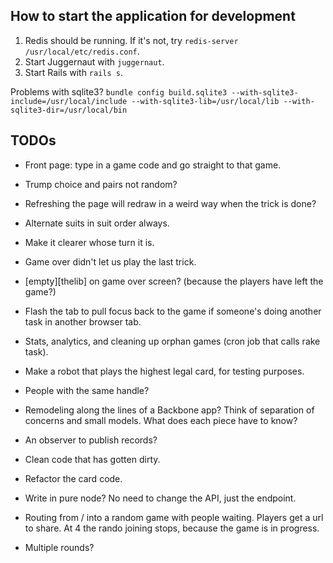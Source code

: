 ## How to start the application for development

1. Redis should be running. If it's not, try `redis-server /usr/local/etc/redis.conf`.
2. Start Juggernaut with `juggernaut`.
3. Start Rails with `rails s`.

Problems with sqlite3? `bundle config build.sqlite3 --with-sqlite3-include=/usr/local/include --with-sqlite3-lib=/usr/local/lib --with-sqlite3-dir=/usr/local/bin`

## TODOs

* Front page: type in a game code and go straight to that game.
* Trump choice and pairs not random?
* Refreshing the page will redraw in a weird way when the trick is done?
* Alternate suits in suit order always.
* Make it clearer whose turn it is.
* Game over didn't let us play the last trick.
* [empty][thelib] on game over screen? (because the players have left the game?)
* Flash the tab to pull focus back to the game if someone's doing another task in another browser tab.
* Stats, analytics, and cleaning up orphan games (cron job that calls rake task).
* Make a robot that plays the highest legal card, for testing purposes.
* People with the same handle?

* Remodeling along the lines of a Backbone app? Think of separation of concerns and small models. What does each piece have to know?
* An observer to publish records?
* Clean code that has gotten dirty.
* Refactor the card code.
* Write in pure node? No need to change the API, just the endpoint.

* Routing from / into a random game with people waiting. Players get a url to share. At 4 the rando joining stops, because the game is in progress.
* Multiple rounds?
